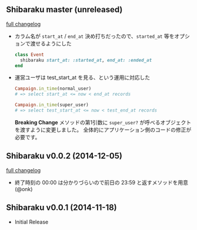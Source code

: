 ## Shibaraku master (unreleased)
[full changelog](https://github.com/onk/shibaraku/compare/v0.0.2...master)

*   カラム名が `start_at` / `end_at` 決め打ちだったので、`started_at` 等をオプションで渡せるようにした

    ```ruby
    class Event
      shibaraku start_at: :started_at, end_at: :ended_at
    end
    ```

*   運営ユーザは test_start_at を見る、という運用に対応した

    ```ruby
    Campaign.in_time(normal_user)
    # => select start_at <= now < end_at records

    Campaign.in_time(super_user)
    # => select test_start_at <= now < test_end_at records
    ```

    **Breaking Change**
    メソッドの第1引数に `super_user?` が呼べるオブジェクトを渡すように変更しました。
    全体的にアプリケーション側のコードの修正が必要です。


## Shibaraku v0.0.2 (2014-12-05)

[full changelog](https://github.com/onk/shibaraku/compare/v0.0.1...v0.0.2)

* 終了時刻の 00:00 は分かりづらいので前日の 23:59 と返すメソッドを用意 (@onk)


## Shibaraku v0.0.1 (2014-11-18)

* Initial Release
